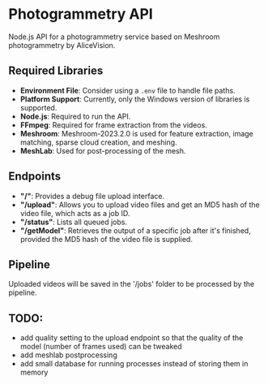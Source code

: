 # Photogrammetry API

Node.js API for a photogrammetry service based on Meshroom photogrammetry by AliceVision.

## Required Libraries

- **Environment File**: Consider using a `.env` file to handle file paths.
- **Platform Support**: Currently, only the Windows version of libraries is supported.
- **Node.js**: Required to run the API.
- **FFmpeg**: Required for frame extraction from the videos.
- **Meshroom**: Meshroom-2023.2.0 is used for feature extraction, image matching, sparse cloud creation, and meshing.
- **MeshLab**: Used for post-processing of the mesh.

## Endpoints

- **"/"**: Provides a debug file upload interface.
- **"/upload"**: Allows you to upload video files and get an MD5 hash of the video file, which acts as a job ID.
- **"/status"**: Lists all queued jobs.
- **"/getModel"**: Retrieves the output of a specific job after it's finished, provided the MD5 hash of the video file is supplied.

## Pipeline
Uploaded videos will be saved in the '/jobs' folder to be processed by the pipeline.

## TODO:

- add quality setting to the upload endpoint so that  the quality of the model (number of frames used) can be tweaked
- add meshlab postprocessing
- add small database for running processes instead of storing them in memory


